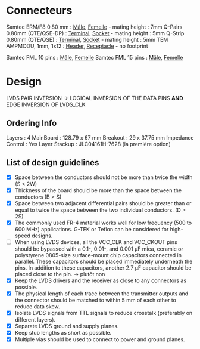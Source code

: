 
# Connecteurs

Samtec ERM/F8 0.80 mm : [Mâle](https://www.mouser.fr/ProductDetail/Samtec/ERM8-010-05.0-L-DV-TR?qs=%252BZP6%2F%252BtExtAMeP5vcDbIEQ%3D%3D), [Femelle](https://www.mouser.fr/ProductDetail/Samtec/ERF8-010-05.0-L-DV-TR?qs=%252BZP6%2F%252BtExtAFtKZ6nNV%252Bhw%3D%3D) - mating height : 7mm
Q-Pairs 0.80mm (QTE/QSE-DP) : [Terminal](https://www.mouser.fr/ProductDetail/Samtec/QTE-014-01-F-D-DP-A?qs=rU5fayqh%252BE1NSHYxMYkTeg%3D%3D), [Socket](https://www.mouser.fr/ProductDetail/Samtec/QSE-014-01-F-D-DP-A?qs=rU5fayqh%252BE3zTnCaz4JuSw%3D%3D) - mating height : 5mm
Q-Strip 0.80mm (QTE/QSE) : [Terminal](https://www.mouser.fr/ProductDetail/Samtec/QTE-020-01-F-D-A?qs=vqM95g%252BRBex9jOE4cARdGA%3D%3D), [Socket](https://www.mouser.fr/ProductDetail/Samtec/QSE-020-01-F-D-A?qs=vqM95g%252BRBeyc%2FYkUuCQZYw%3D%3D) - mating height : 5mm
TEM AMPMODU, 1mm, 1x12 : [Header](https://www.mouser.fr/ProductDetail/TE-Connectivity/1MM-HU-D06-VS-00-F-TBP?qs=e8oIoAS2J1TTqwk9gWlCkw%3D%3D), [Receptacle](https://www.mouser.fr/ProductDetail/TE-Connectivity/1MM-R-D06-VS-00-F-TBP?qs=e8oIoAS2J1SlM6Fb%252B86WlA%3D%3D) - no footprint

Samtec FML 10 pins : [Mâle](https://www.mouser.fr/ProductDetail/Samtec/TFML-110-02-L-D-LC?qs=%252BZP6%2F%252BtExtArmFs140CHrg%3D%3D), [Femelle](https://www.mouser.fr/ProductDetail/Samtec/SFML-110-02-L-D-LC?qs=PB6%2FjmICvI1i91F47u2EEQ%3D%3D)
Samtec FML 15 pins : [Mâle](https://www.mouser.fr/ProductDetail/Samtec/TFML-115-02-L-D-LC?qs=%252BZP6%2F%252BtExtDiOSDxCqjesg%3D%3D), [Femelle](https://www.mouser.fr/ProductDetail/Samtec/SFML-115-02-L-D-LC?qs=PB6%2FjmICvI3gR60PA8%2FbQg%3D%3D)
# Design

LVDS PAIR INVERSION -> LOGICAL INVERSION OF THE DATA PINS **AND** EDGE INVERSION OF LVDS_CLK

## Ordering Info

Layers : 4
MainBoard : 128.79 x 67 mm
Breakout : 29 x 37.75 mm
Impedance Control : Yes
Layer Stackup : JLC04161H-7628 (la première option)
## List of design guidelines

- [x] Space between the conductors should not be more than twice the width (S < 2W)
- [x] Thickness of the board should be more than the space between the conductors (B > S)
- [x] Space between two adjacent differential pairs should be greater than or equal to twice the space between the two individual conductors. (D > 2S)
- [x] The commonly used FR-4 material works well for low frequency (500 to 600 MHz) applications. G-TEK or Teflon can be considered for high-speed designs.
- [ ] When using LVDS devices, all the VCC_CLK and VCC_CKOUT pins should be bypassed with a 0.1-, 0.01-, and 0.001 µF mica, ceramic or polystyrene 0805-size surface-mount chip capacitors connected in parallel. These capacitors should be placed immediately underneath the pins. In addition to these capacitors, another 2.7 µF capacitor should be placed close to the pin. -> plutôt non
- [x] Keep the LVDS drivers and the receiver as close to any connectors as possible.
- [x] The physical length of each trace between the transmitter outputs and the connector should be matched to within 5 mm of each other to reduce data skew.
- [x] Isolate LVDS signals from TTL signals to reduce crosstalk (preferably on different layers). 
- [x] Separate LVDS ground and supply planes.
- [x] Keep stub lengths as short as possible.
- [x] Multiple vias should be used to connect to power and ground planes.
